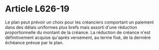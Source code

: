 # Article L626-19

Le plan peut prévoir un choix pour les créanciers comportant un paiement dans des délais uniformes plus brefs mais assorti d'une réduction proportionnelle du montant de la créance.   La réduction de créance n'est définitivement acquise qu'après versement, au terme fixé, de la dernière échéance prévue par le plan.